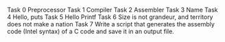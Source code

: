Task 0 Preprocessor
Task 1 Compiler
Task 2 Assembler
Task 3 Name
Task 4 Hello, puts
Task 5 Hello Printf
Task 6 Size is not grandeur, and territory does not make a nation
Task 7 Write a script that generates the assembly code (Intel syntax) of a C code and save it in an output file.
